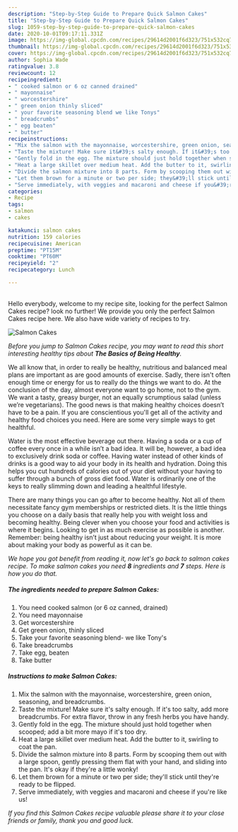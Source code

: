 ```yaml
---
description: "Step-by-Step Guide to Prepare Quick Salmon Cakes"
title: "Step-by-Step Guide to Prepare Quick Salmon Cakes"
slug: 1059-step-by-step-guide-to-prepare-quick-salmon-cakes
date: 2020-10-01T09:17:11.331Z
image: https://img-global.cpcdn.com/recipes/29614d2001f6d323/751x532cq70/salmon-cakes-recipe-main-photo.jpg
thumbnail: https://img-global.cpcdn.com/recipes/29614d2001f6d323/751x532cq70/salmon-cakes-recipe-main-photo.jpg
cover: https://img-global.cpcdn.com/recipes/29614d2001f6d323/751x532cq70/salmon-cakes-recipe-main-photo.jpg
author: Sophia Wade
ratingvalue: 3.8
reviewcount: 12
recipeingredient:
- " cooked salmon or 6 oz canned drained"
- " mayonnaise"
- " worcestershire"
- " green onion thinly sliced"
- " your favorite seasoning blend we like Tonys"
- " breadcrumbs"
- " egg beaten"
- " butter"
recipeinstructions:
- "Mix the salmon with the mayonnaise, worcestershire, green onion, seasoning, and breadcrumbs."
- "Taste the mixture! Make sure it&#39;s salty enough. If it&#39;s too salty, add more breadcrumbs. For extra flavor, throw in any fresh herbs you have handy."
- "Gently fold in the egg. The mixture should just hold together when scooped; add a bit more mayo if it&#39;s too dry."
- "Heat a large skillet over medium heat. Add the butter to it, swirling to coat the pan."
- "Divide the salmon mixture into 8 parts. Form by scooping them out with a large spoon, gently pressing them flat with your hand, and sliding into the pan. It&#39;s okay if they&#39;re a little wonky!"
- "Let them brown for a minute or two per side; they&#39;ll stick until they&#39;re ready to be flipped."
- "Serve immediately, with veggies and macaroni and cheese if you&#39;re like us!"
categories:
- Recipe
tags:
- salmon
- cakes

katakunci: salmon cakes 
nutrition: 159 calories
recipecuisine: American
preptime: "PT15M"
cooktime: "PT60M"
recipeyield: "2"
recipecategory: Lunch

---
```

<br>
Hello everybody, welcome to my recipe site, looking for the perfect Salmon Cakes recipe? look no further! We provide you only the perfect Salmon Cakes recipe here. We also have wide variety of recipes to try.
<br>


![Salmon Cakes](https://img-global.cpcdn.com/recipes/29614d2001f6d323/751x532cq70/salmon-cakes-recipe-main-photo.jpg)

<i>Before you jump to Salmon Cakes recipe, you may want to read this short interesting healthy tips about <strong>The Basics of Being Healthy</strong>.</i>

We all know that, in order to really be healthy, nutritious and balanced meal plans are important as are good amounts of exercise. Sadly, there isn't often enough time or energy for us to really do the things we want to do. At the conclusion of the day, almost everyone want to go home, not to the gym. We want a tasty, greasy burger, not an equally scrumptious salad (unless we’re vegetarians). The good news is that making healthy choices doesn’t have to be a pain. If you are conscientious you'll get all of the activity and healthy food choices you need. Here are some very simple ways to get healthful.

Water is the most effective beverage out there. Having a soda or a cup of coffee every once in a while isn’t a bad idea. It will be, however, a bad idea to exclusively drink soda or coffee. Having water instead of other kinds of drinks is a good way to aid your body in its health and hydration. Doing this helps you cut hundreds of calories out of your diet without your having to suffer through a bunch of gross diet food. Water is ordinarily one of the keys to really slimming down and leading a healthful lifestyle.

There are many things you can go after to become healthy. Not all of them necessitate fancy gym memberships or restricted diets. It is the little things you choose on a daily basis that really help you with weight loss and becoming healthy. Being clever when you choose your food and activities is where it begins. Looking to get in as much exercise as possible is another. Remember: being healthy isn’t just about reducing your weight. It is more about making your body as powerful as it can be. 


<i>We hope you got benefit from reading it, now let's go back to salmon cakes recipe. To make salmon cakes you need <strong>8</strong> ingredients and <strong>7</strong> steps. Here is how you do that.
</i>

##### The ingredients needed to prepare Salmon Cakes:

1. You need  cooked salmon (or 6 oz canned, drained)
1. You need  mayonnaise
1. Get  worcestershire
1. Get  green onion, thinly sliced
1. Take  your favorite seasoning blend- we like Tony&#39;s
1. Take  breadcrumbs
1. Take  egg, beaten
1. Take  butter


##### Instructions to make Salmon Cakes:

1. Mix the salmon with the mayonnaise, worcestershire, green onion, seasoning, and breadcrumbs.
1. Taste the mixture! Make sure it&#39;s salty enough. If it&#39;s too salty, add more breadcrumbs. For extra flavor, throw in any fresh herbs you have handy.
1. Gently fold in the egg. The mixture should just hold together when scooped; add a bit more mayo if it&#39;s too dry.
1. Heat a large skillet over medium heat. Add the butter to it, swirling to coat the pan.
1. Divide the salmon mixture into 8 parts. Form by scooping them out with a large spoon, gently pressing them flat with your hand, and sliding into the pan. It&#39;s okay if they&#39;re a little wonky!
1. Let them brown for a minute or two per side; they&#39;ll stick until they&#39;re ready to be flipped.
1. Serve immediately, with veggies and macaroni and cheese if you&#39;re like us!


<i>If you find this Salmon Cakes recipe valuable please share it to your close friends or family, thank you and good luck.</i>

